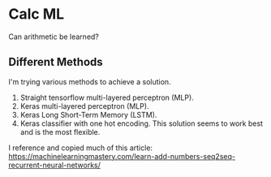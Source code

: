 # Calc ML

Can arithmetic be learned?

## Different Methods

I'm trying various methods to achieve a solution.

1. Straight tensorflow multi-layered perceptron (MLP).
2. Keras multi-layered perceptron (MLP).
3. Keras Long Short-Term Memory (LSTM).
4. Keras classifier with one hot encoding. This solution seems to work best and is the most flexible.

I reference and copied much of this article:
https://machinelearningmastery.com/learn-add-numbers-seq2seq-recurrent-neural-networks/